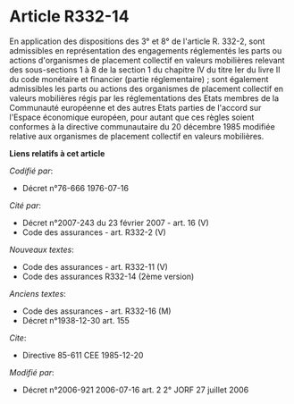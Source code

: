 # Article R332-14

En application des dispositions des 3° et 8° de l'article R. 332-2, sont admissibles en représentation des engagements
réglementés les parts ou actions d'organismes de placement collectif en valeurs mobilières relevant des sous-sections 1 à 8
de la section 1 du chapitre IV du titre Ier du livre II du code monétaire et financier (partie réglementaire) ; sont
également admissibles les parts ou actions des organismes de placement collectif en valeurs mobilières régis par les
réglementations des Etats membres de la Communauté européenne et des autres Etats parties de l'accord sur l'Espace économique
européen, pour autant que ces règles soient conformes à la directive communautaire du 20 décembre 1985 modifiée relative aux
organismes de placement collectif en valeurs mobilières.

**Liens relatifs à cet article**

_Codifié par_:

  - Décret n°76-666 1976-07-16

_Cité par_:

  - Décret n°2007-243 du 23 février 2007 - art. 16 (V)
  - Code des assurances - art. R332-2 (V)

_Nouveaux textes_:

  - Code des assurances - art. R332-11 (V)
  - Code des assurances R332-14 (2ème version)

_Anciens textes_:

  - Code des assurances - art. R332-16 (M)
  - Décret n°1938-12-30 art. 155

_Cite_:

  - Directive 85-611 CEE 1985-12-20

_Modifié par_:

  - Décret n°2006-921 2006-07-16 art. 2 2° JORF 27 juillet 2006
